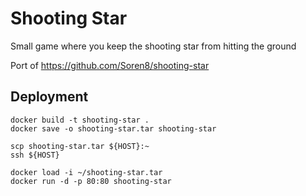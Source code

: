 # Shooting Star

Small game where you keep the shooting star from hitting the ground

Port of https://github.com/Soren8/shooting-star

## Deployment

```
docker build -t shooting-star .
docker save -o shooting-star.tar shooting-star

scp shooting-star.tar ${HOST}:~
ssh ${HOST}

docker load -i ~/shooting-star.tar
docker run -d -p 80:80 shooting-star
```
